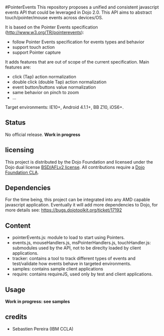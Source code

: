 #PointerEvents
This repository proposes a unified and consistent javascript events API that could be leveraged in Dojo 2.0.
This API aims to abstract touch/pointer/mouse events across devices/OS.

It is based on the Pointer Events specification (http://www.w3.org/TR/pointerevents):
- follow  Pointer Events specification for events types and behavior
- support touch action
- support Pointer capture

It adds features that are out of scope of the current specification. Main features are:
- click (Tap) action normalization
- double click (double Tap) action normalization
- event button/buttons value normalization
- same behavior on pinch to zoom
- ...

Target environments: IE10+, Android 4.1.1+, BB Z10, iOS6+.

## Status
No official release. **Work in progress**

## licensing
This project is distributed by the Dojo Foundation and licensed under the Dojo dual license [BSD/AFLv2 license](http://dojotoolkit.org/license).
All contributions require a [Dojo Foundation CLA](http://dojofoundation.org/about/claForm).

## Dependencies
For the time being, this project can be integrated into any AMD capable javascript application. Eventually it will add more dependencies to Dojo, for more details see: https://bugs.dojotoolkit.org/ticket/17192

## Content
 * pointerEvents.js: module to load to start using Pointers.
 * events.js, mouseHandlers.js, msPointerHandlers.js, touchHandler.js: submodules used by the API, not to be direclty loaded by client applications.
 * tracker: contains a tool to track different types of events and test/validate how events behave in targeted environments.
 * samples: contains sample client applications
 * require: contains requireJS, used only by test and client applications.

## Usage
**Work in progress: see samples**

## credits
* Sebastien Pereira (IBM CCLA)
